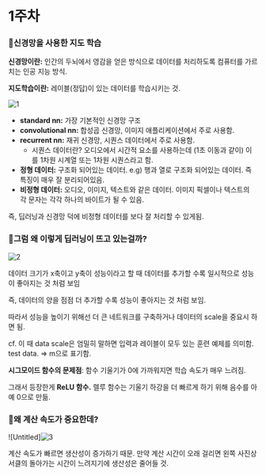 # 1주차


### 📌신경망을 사용한 지도 학습

**신경망이란:** 인간의 두뇌에서 영감을 얻은 방식으로 데이터를 처리하도록 컴퓨터를 가르치는 인공 지능 방식.

**지도학습이란:** 레이블(정답)이 있는 데이터를 학습시키는 것.

![1](https://github.com/dpwls02142/summer_c/assets/130109502/3063a929-f382-4630-82e4-e8f531c6bce5)

- **standard nn:** 가장 기본적인 신경망 구조
- **convolutional nn:** 합성곱 신경망, 이미지 애플리케이션에서 주로 사용함.
- **recurrent nn:** 재귀 신경망, 시퀀스 데이터에서 주로 사용함.
    - 시퀀스 데이터란? 오디오에서 시간적 요소를 사용하는데 (1초 이동과 같이) 이를 1차원 시계열 또는 1차원 시퀀스라고 함.
- **정형 데이터:** 구조화 되어있는 데이터. e.g) 행과 열로 구조화 되어있는 데이터. 즉 특징이 매우 잘 분리되어있음.
- **비정형 데이터:** 오디오, 이미지, 텍스트와 같은 데이터. 이미지 픽셀이나 텍스트의 각 문자는 각각 하나의 바이트가 될 수 있음.

즉, 딥러닝과 신경망 덕에 비정형 데이터를 보다 잘 처리할 수 있게됨.

### 📌그럼 왜 이렇게 딥러닝이 뜨고 있는걸까?

![2](https://github.com/dpwls02142/summer_c/assets/130109502/23f3b40e-b52f-42ae-9dbe-8601dcb60614)

데이터 크기가 x축이고 y축이 성능이라고 할 때 데이터를 추가할 수록 일시적으로 성능이 좋아지는 것 처럼 보임

즉, 데이터의 양을 점점 더 추가할 수록 성능이 좋아지는 것 처럼 보임.

따라서 성능을 높이기 위해선 더 큰 네트워크를 구축하거나 데이터의 scale을 중요시 하면 됨. 

cf. 이 때 data scale은 엄밀히 말하면 입력과 레이블이 모두 있는 훈련 예제를 의미함. test data. ⇒ m으로 표기함.

**시그모이드 함수의 문제점**: 함수 기울기가 0에 가까워지면 학습 속도가 매우 느려짐.

그래서 등장한게 **ReLU 함수.** 렐루 함수는 기울기 하강을 더 빠르게 하기 위해 음수를 아예 0으로 만듦.

### 📌왜 계산 속도가 중요한데?

![Untitled]![3](https://github.com/dpwls02142/summer_c/assets/130109502/c4cadbe8-65c9-4133-8e4c-62e1f8a5dd2b)

계산 속도가 빠르면 생산성이 증가하기 때문.
만약 계산 시간이 오래 걸리면 왼쪽 사진상 서클의 돌아가는 시간이 느려지기에 생산성은 줄어들 것.